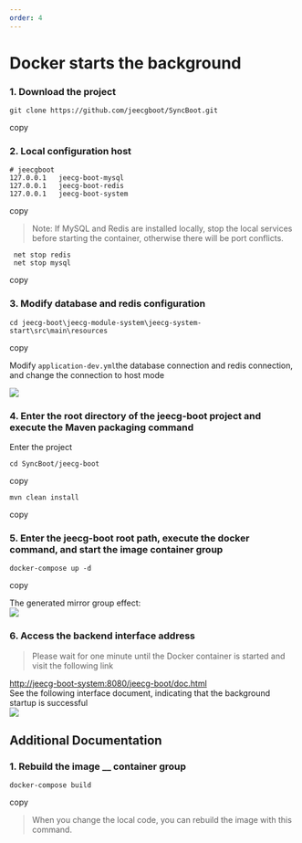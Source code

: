 ```yaml
---
order: 4
---
```


# Docker starts the background

### 1\. Download the project

```
git clone https://github.com/jeecgboot/SyncBoot.git
```

copy

### 2\. Local configuration host

```
# jeecgboot
127.0.0.1   jeecg-boot-mysql
127.0.0.1   jeecg-boot-redis
127.0.0.1   jeecg-boot-system
```

copy

> Note: If MySQL and Redis are installed locally, stop the local services before starting the container, otherwise there will be port conflicts.

```
 net stop redis
 net stop mysql
```

copy

### 3\. Modify database and redis configuration

```
cd jeecg-boot\jeecg-module-system\jeecg-system-start\src\main\resources
```

copy

Modify `application-dev.yml`the database connection and redis connection, and change the connection to host mode

![](/images/335c815c5c7b8d084c00b8de32d9b980be89d23dd8e2c8495adbf58823daa09b.png)

### 4\. Enter the root directory of the jeecg-boot project and execute the Maven packaging command

Enter the project

```
cd SyncBoot/jeecg-boot
```

copy

```
mvn clean install
```

copy

### 5\. Enter the jeecg-boot root path, execute the docker command, and start the image container group

```
docker-compose up -d
```

copy

The generated mirror group effect:  
![](/images/36b09b7b645de7f5ea7524c89533c4828e75dd8ff623f7da9a7c64804e5c8b89.png)

### 6\. Access the backend interface address

> Please wait for one minute until the Docker container is started and visit the following link

[http://jeecg-boot-system:8080/jeecg-boot/doc.html](http://jeecg-boot-system:8080/jeecg-boot/doc.html)  
See the following interface document, indicating that the background startup is successful  
![](/images/4566e5ce6097ad5dbabe1559669709decff94a04b43c15501a63fb541f7853b9.png)

## Additional Documentation

### 1\. Rebuild the image \_\_ container group

```
docker-compose build
```

copy

> When you change the local code, you can rebuild the image with this command.
